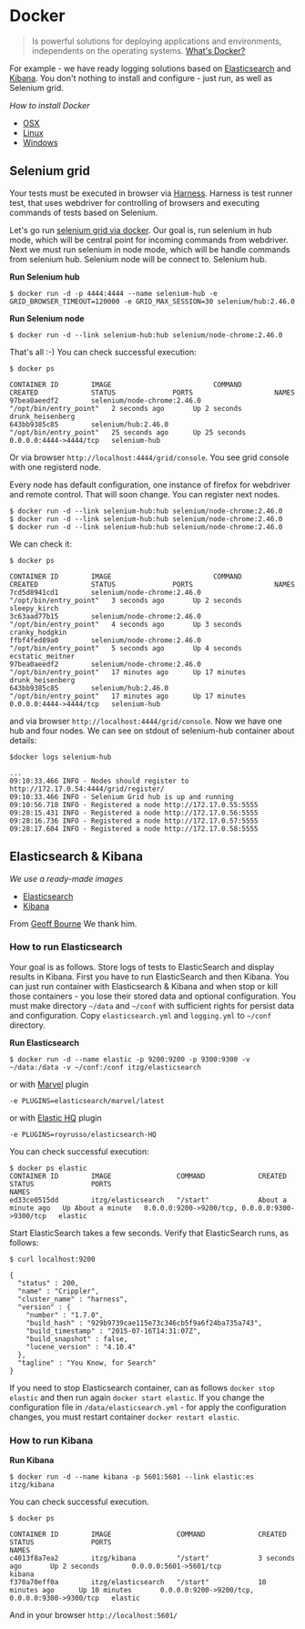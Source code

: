 # Docker
> Is powerful solutions for deploying applications and environments, independents on the operating systems. [What's Docker?](https://www.docker.com/whatisdocker)

For example - we have ready logging solutions based on [Elasticsearch](https://www.elastic.co/products/elasticsearch) and [Kibana](https://www.elastic.co/products/kibana). You don't nothing to install and configure - just run, as well as Selenium grid.

*How to install Docker*
- [OSX](http://docs.docker.com/mac/started/)
- [Linux](http://docs.docker.com/linux/started/)
- [Windows](http://docs.docker.com/windows/started/)


## Selenium grid
Your tests must be executed in browser via [Harness](https://github.com/test-stack/harness). Harness is test runner test, that uses webdriver for controlling of browsers and executing commands of tests based on Selenium.

Let's go run [selenium grid via docker](https://github.com/SeleniumHQ/docker-selenium). Our goal is, run selenium in hub mode, which will be central point for incoming commands from webdriver. Next we must run selenium in node mode, which will be handle commands from selenium hub. Selenium node will be connect to. Selenium hub.

**Run Selenium hub**
```
$ docker run -d -p 4444:4444 --name selenium-hub -e GRID_BROWSER_TIMEOUT=120000 -e GRID_MAX_SESSION=30 selenium/hub:2.46.0
```

**Run Selenium node**
```
$ docker run -d --link selenium-hub:hub selenium/node-chrome:2.46.0
```

That's all :-) You can check successful execution:
```
$ docker ps

CONTAINER ID        IMAGE                         COMMAND                  CREATED             STATUS              PORTS                    NAMES
97bea0aeedf2        selenium/node-chrome:2.46.0   "/opt/bin/entry_point"   2 seconds ago       Up 2 seconds                                 drunk_heisenberg
643bb9385c85        selenium/hub:2.46.0           "/opt/bin/entry_point"   25 seconds ago      Up 25 seconds       0.0.0.0:4444->4444/tcp   selenium-hub
```

Or via browser `http://localhost:4444/grid/console`. You see grid console with one registerd node.

Every node has default configuration, one instance of firefox for webdriver and remote control. That will soon change. You can register next nodes.

```
$ docker run -d --link selenium-hub:hub selenium/node-chrome:2.46.0
$ docker run -d --link selenium-hub:hub selenium/node-chrome:2.46.0
$ docker run -d --link selenium-hub:hub selenium/node-chrome:2.46.0
```

We can check it:

```
$ docker ps

CONTAINER ID        IMAGE                         COMMAND                  CREATED             STATUS              PORTS                    NAMES
7cd5d8941cd1        selenium/node-chrome:2.46.0   "/opt/bin/entry_point"   3 seconds ago       Up 2 seconds                                 sleepy_kirch
3c63aad77b15        selenium/node-chrome:2.46.0   "/opt/bin/entry_point"   4 seconds ago       Up 3 seconds                                 cranky_hodgkin
ffbf4fed89a0        selenium/node-chrome:2.46.0   "/opt/bin/entry_point"   5 seconds ago       Up 4 seconds                                 ecstatic_meitner
97bea0aeedf2        selenium/node-chrome:2.46.0   "/opt/bin/entry_point"   17 minutes ago      Up 17 minutes                                drunk_heisenberg
643bb9385c85        selenium/hub:2.46.0           "/opt/bin/entry_point"   17 minutes ago      Up 17 minutes       0.0.0.0:4444->4444/tcp   selenium-hub
```

and via browser `http://localhost:4444/grid/console`. Now we have one hub and four nodes. We can see on stdout of selenium-hub container about details:

```
$docker logs selenium-hub

...
09:10:33.466 INFO - Nodes should register to http://172.17.0.54:4444/grid/register/
09:10:33.466 INFO - Selenium Grid hub is up and running
09:10:56.718 INFO - Registered a node http://172.17.0.55:5555
09:28:15.431 INFO - Registered a node http://172.17.0.56:5555
09:28:16.736 INFO - Registered a node http://172.17.0.57:5555
09:28:17.604 INFO - Registered a node http://172.17.0.58:5555
```

## Elasticsearch & Kibana

*We use a ready-made images*
- [Elasticsearch](https://hub.docker.com/r/itzg/elasticsearch/)
- [Kibana](https://hub.docker.com/r/itzg/kibana/)

From [Geoff Bourne](https://hub.docker.com/u/itzg/) We thank him.

### How to run Elasticsearch
Your goal is as follows. Store logs of tests to ElasticSearch and display results in Kibana. First you have to run ElasticSearch and then Kibana. You can just run container with Elasticsearch & Kibana and when stop or kill those containers - you lose their stored data and optional configuration. You must make directory `~/data` and `~/conf` with sufficient rights for persist data and configuration.
Copy `elasticsearch.yml` and `logging.yml` to `~/conf` directory.

**Run Elasticsearch**
```
$ docker run -d --name elastic -p 9200:9200 -p 9300:9300 -v ~/data:/data -v ~/conf:/conf itzg/elasticsearch
```
or with [Marvel](https://www.elastic.co/products/marvel) plugin
```
-e PLUGINS=elasticsearch/marvel/latest
```
or with [Elastic HQ](http://www.elastichq.org/index.html) plugin
```
-e PLUGINS=royrusso/elasticsearch-HQ
```
You can check successful execution:
```
$ docker ps elastic
CONTAINER ID        IMAGE                COMMAND             CREATED              STATUS              PORTS                                            NAMES
ed33ce0515dd        itzg/elasticsearch   "/start"            About a minute ago   Up About a minute   0.0.0.0:9200->9200/tcp, 0.0.0.0:9300->9300/tcp   elastic
```
Start ElasticSearch takes a few seconds. Verify that ElasticSearch runs, as follows:
```
$ curl localhost:9200

{
  "status" : 200,
  "name" : "Crippler",
  "cluster_name" : "harness",
  "version" : {
    "number" : "1.7.0",
    "build_hash" : "929b9739cae115e73c346cb5f9a6f24ba735a743",
    "build_timestamp" : "2015-07-16T14:31:07Z",
    "build_snapshot" : false,
    "lucene_version" : "4.10.4"
  },
  "tagline" : "You Know, for Search"
}
```
If you need to stop Elasticsearch container, can as follows `docker stop elastic` and then run again `docker start elastic`. If you change the configuration file in `/data/elasticsearch.yml` - for apply the configuration changes, you must restart container `docker restart elastic`.

### How to run Kibana

**Run Kibana**
```
$ docker run -d --name kibana -p 5601:5601 --link elastic:es itzg/kibana
```
You can check successful execution.
```
$ docker ps

CONTAINER ID        IMAGE                COMMAND             CREATED             STATUS              PORTS                                            NAMES
c4013f8a7ea2        itzg/kibana          "/start"            3 seconds ago       Up 2 seconds        0.0.0.0:5601->5601/tcp                           kibana
f370a70eff0a        itzg/elasticsearch   "/start"            10 minutes ago      Up 10 minutes       0.0.0.0:9200->9200/tcp, 0.0.0.0:9300->9300/tcp   elastic
```
And in your browser `http://localhost:5601/`